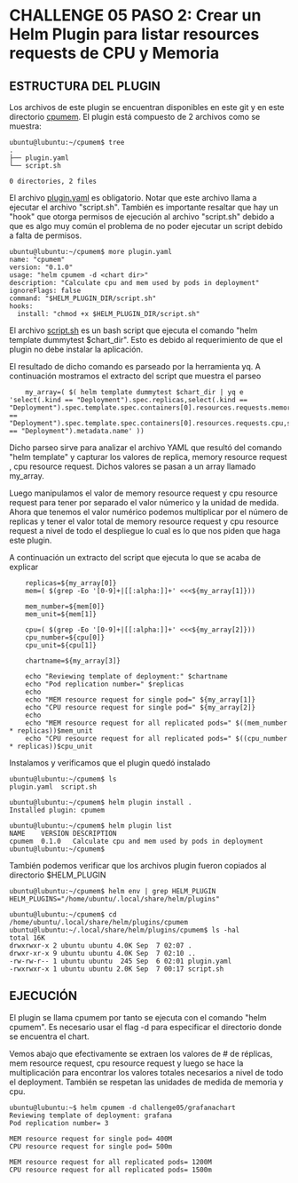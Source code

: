 # CHALLENGE 05  PASO 2: Crear un Helm Plugin para listar resources requests de CPU y Memoria

## ESTRUCTURA DEL PLUGIN

Los archivos de este plugin se encuentran disponibles en este git y en este directorio [cpumem](cpumem). El plugin está compuesto de 2 archivos como se muestra:
```
ubuntu@lubuntu:~/cpumem$ tree
.
├── plugin.yaml
└── script.sh

0 directories, 2 files
```

El archivo [plugin.yaml](cpumem/plugin.yaml) es obligatorio. Notar que este archivo llama a ejecutar el archivo "script.sh".  También es importante resaltar que hay un "hook" que otorga permisos de ejecución al archivo "script.sh" debido a que es algo muy común el problema de no poder ejecutar un script debido a falta de permisos.
```
ubuntu@lubuntu:~/cpumem$ more plugin.yaml 
name: "cpumem"
version: "0.1.0"
usage: "helm cpumem -d <chart dir>"
description: "Calculate cpu and mem used by pods in deployment"
ignoreFlags: false
command: "$HELM_PLUGIN_DIR/script.sh"
hooks:
  install: "chmod +x $HELM_PLUGIN_DIR/script.sh"
```

El archivo [script.sh](cpumem/script.sh)  es un bash script que ejecuta el comando "helm template dummytest $chart_dir". Esto es debido al requerimiento de que el plugin no debe instalar la aplicación.

El resultado de dicho comando es parseado por la herramienta yq.  A continuación mostramos el extracto del script que muestra el parseo

```
    my_array=( $( helm template dummytest $chart_dir | yq e 'select(.kind == "Deployment").spec.replicas,select(.kind == "Deployment").spec.template.spec.containers[0].resources.requests.memory,select(.kind == "Deployment").spec.template.spec.containers[0].resources.requests.cpu,select(.kind == "Deployment").metadata.name' ))
```

Dicho parseo sirve para analizar el archivo YAML que resultó del comando "helm template" y capturar los valores de replica, memory resource request , cpu resource request.  Dichos valores se pasan a un array llamado my_array.

Luego manipulamos el valor de memory resource request y cpu resource request para tener por separado el valor númerico y la unidad de medida. Ahora que tenemos el valor numérico podemos multiplicar por el número de replicas y tener el valor total de memory resource request y cpu resource request a nivel de todo el despliegue lo cual es lo que nos piden que haga este plugin.

A continuación un extracto del script que ejecuta lo que se acaba de explicar
```
    replicas=${my_array[0]}
    mem=( $(grep -Eo '[0-9]+|[[:alpha:]]+' <<<${my_array[1]}))

    mem_number=${mem[0]}
    mem_unit=${mem[1]}

    cpu=( $(grep -Eo '[0-9]+|[[:alpha:]]+' <<<${my_array[2]}))
    cpu_number=${cpu[0]}
    cpu_unit=${cpu[1]}

    chartname=${my_array[3]}
    
    echo "Reviewing template of deployment:" $chartname 
    echo "Pod replication number=" $replicas
    echo
    echo "MEM resource request for single pod=" ${my_array[1]}
    echo "CPU resource request for single pod=" ${my_array[2]}
    echo
    echo "MEM resource request for all replicated pods=" $((mem_number * replicas))$mem_unit
    echo "CPU resource request for all replicated pods=" $((cpu_number * replicas))$cpu_unit
```

Instalamos y verificamos que el plugin quedó instalado

```
ubuntu@lubuntu:~/cpumem$ ls
plugin.yaml  script.sh

ubuntu@lubuntu:~/cpumem$ helm plugin install .
Installed plugin: cpumem

ubuntu@lubuntu:~/cpumem$ helm plugin list
NAME  	VERSION	DESCRIPTION                                     
cpumem	0.1.0  	Calculate cpu and mem used by pods in deployment
ubuntu@lubuntu:~/cpumem$ 
```
También podemos verificar que los archivos plugin fueron copiados al directorio $HELM_PLUGIN

```
ubuntu@lubuntu:~/cpumem$ helm env | grep HELM_PLUGIN
HELM_PLUGINS="/home/ubuntu/.local/share/helm/plugins"

ubuntu@lubuntu:~/cpumem$ cd /home/ubuntu/.local/share/helm/plugins/cpumem
ubuntu@lubuntu:~/.local/share/helm/plugins/cpumem$ ls -hal
total 16K
drwxrwxr-x 2 ubuntu ubuntu 4.0K Sep  7 02:07 .
drwxr-xr-x 9 ubuntu ubuntu 4.0K Sep  7 02:10 ..
-rw-rw-r-- 1 ubuntu ubuntu  245 Sep  6 02:01 plugin.yaml
-rwxrwxr-x 1 ubuntu ubuntu 2.0K Sep  7 00:17 script.sh
```

## EJECUCIÓN

El plugin se llama cpumem por tanto se ejecuta con el comando "helm cpumem". Es necesario usar el flag -d para especificar el directorio donde se encuentra el chart.

Vemos abajo que efectivamente se extraen los valores de # de réplicas,  mem resource request, cpu resource request y luego se hace la multiplicación para encontrar los valores totales necesarios a nivel de todo el deployment.  También se respetan las unidades de medida de memoria y cpu.

```
ubuntu@lubuntu:~$ helm cpumem -d challenge05/grafanachart
Reviewing template of deployment: grafana
Pod replication number= 3

MEM resource request for single pod= 400M
CPU resource request for single pod= 500m

MEM resource request for all replicated pods= 1200M
CPU resource request for all replicated pods= 1500m

```
